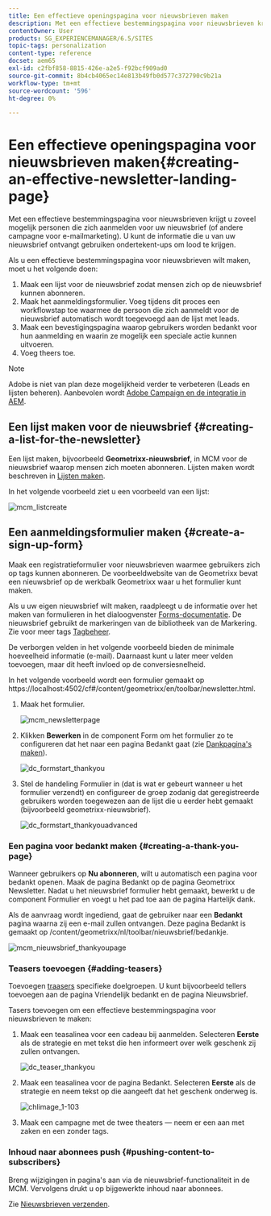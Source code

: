 ```yaml
---
title: Een effectieve openingspagina voor nieuwsbrieven maken
description: Met een effectieve bestemmingspagina voor nieuwsbrieven krijgt u zoveel mogelijk personen die zich aanmelden voor uw nieuwsbrief (of andere campagne voor e-mailmarketing). U kunt de informatie die u van uw nieuwsbrief ontvangt gebruiken ondertekent-ups om lood te krijgen.
contentOwner: User
products: SG_EXPERIENCEMANAGER/6.5/SITES
topic-tags: personalization
content-type: reference
docset: aem65
exl-id: c2fbf858-8815-426e-a2e5-f92bcf909ad0
source-git-commit: 8b4cb4065ec14e813b49fb0d577c372790c9b21a
workflow-type: tm+mt
source-wordcount: '596'
ht-degree: 0%

---
```


# Een effectieve openingspagina voor nieuwsbrieven maken{#creating-an-effective-newsletter-landing-page}

Met een effectieve bestemmingspagina voor nieuwsbrieven krijgt u zoveel mogelijk personen die zich aanmelden voor uw nieuwsbrief (of andere campagne voor e-mailmarketing). U kunt de informatie die u van uw nieuwsbrief ontvangt gebruiken ondertekent-ups om lood te krijgen.

Als u een effectieve bestemmingspagina voor nieuwsbrieven wilt maken, moet u het volgende doen:

1. Maak een lijst voor de nieuwsbrief zodat mensen zich op de nieuwsbrief kunnen abonneren.
1. Maak het aanmeldingsformulier. Voeg tijdens dit proces een workflowstap toe waarmee de persoon die zich aanmeldt voor de nieuwsbrief automatisch wordt toegevoegd aan de lijst met leads.
1. Maak een bevestigingspagina waarop gebruikers worden bedankt voor hun aanmelding en waarin ze mogelijk een speciale actie kunnen uitvoeren.
1. Voeg theers toe.

>[!NOTE]
>
>Adobe is niet van plan deze mogelijkheid verder te verbeteren (Leads en lijsten beheren).
>Aanbevolen wordt [Adobe Campaign en de integratie in AEM](/help/sites-administering/campaign.md).

## Een lijst maken voor de nieuwsbrief {#creating-a-list-for-the-newsletter}

Een lijst maken, bijvoorbeeld **Geometrixx-nieuwsbrief**, in MCM voor de nieuwsbrief waarop mensen zich moeten abonneren. Lijsten maken wordt beschreven in [Lijsten maken](/help/sites-classic-ui-authoring/classic-personalization-campaigns.md#creatingnewlists).

In het volgende voorbeeld ziet u een voorbeeld van een lijst:

![mcm_listcreate](assets/mcm_listcreate.png)

## Een aanmeldingsformulier maken {#create-a-sign-up-form}

Maak een registratieformulier voor nieuwsbrieven waarmee gebruikers zich op tags kunnen abonneren. De voorbeeldwebsite van de Geometrixx bevat een nieuwsbrief op de werkbalk Geometrixx waar u het formulier kunt maken.

Als u uw eigen nieuwsbrief wilt maken, raadpleegt u de informatie over het maken van formulieren in het dialoogvenster [Forms-documentatie](/help/sites-authoring/default-components.md#form). De nieuwsbrief gebruikt de markeringen van de bibliotheek van de Markering. Zie voor meer tags [Tagbeheer](/help/sites-authoring/tags.md#tagadministration).

De verborgen velden in het volgende voorbeeld bieden de minimale hoeveelheid informatie (e-mail). Daarnaast kunt u later meer velden toevoegen, maar dit heeft invloed op de conversiesnelheid.

In het volgende voorbeeld wordt een formulier gemaakt op https://localhost:4502/cf#/content/geometrixx/en/toolbar/newsletter.html.

1. Maak het formulier.

   ![mcm_newsletterpage](assets/mcm_newsletterpage.png)

1. Klikken **Bewerken** in de component Form om het formulier zo te configureren dat het naar een pagina Bedankt gaat (zie [Dankpagina&#39;s maken](#creating-a-thank-you-page)).

   ![dc_formstart_thankyou](assets/dc_formstart_thankyou.png)

1. Stel de handeling Formulier in (dat is wat er gebeurt wanneer u het formulier verzendt) en configureer de groep zodanig dat geregistreerde gebruikers worden toegewezen aan de lijst die u eerder hebt gemaakt (bijvoorbeeld geometrixx-nieuwsbrief).

   ![dc_formstart_thankyouadvanced](assets/dc_formstart_thankyouadvanced.png)

### Een pagina voor bedankt maken {#creating-a-thank-you-page}

Wanneer gebruikers op **Nu abonneren**, wilt u automatisch een pagina voor bedankt openen. Maak de pagina Bedankt op de pagina Geometrixx Newsletter. Nadat u het nieuwsbrief formulier hebt gemaakt, bewerkt u de component Formulier en voegt u het pad toe aan de pagina Hartelijk dank.

Als de aanvraag wordt ingediend, gaat de gebruiker naar een **Bedankt** pagina waarna zij een e-mail zullen ontvangen. Deze pagina Bedankt is gemaakt op /content/geometrixx/nl/toolbar/nieuwsbrief/bedankje.

![mcm_nieuwsbrief_thankyoupage](assets/mcm_newsletter_thankyoupage.png)

### Teasers toevoegen {#adding-teasers}

Toevoegen [traasers](/help/sites-classic-ui-authoring/classic-personalization-campaigns.md#teasers) specifieke doelgroepen. U kunt bijvoorbeeld tellers toevoegen aan de pagina Vriendelijk bedankt en de pagina Nieuwsbrief.

Tasers toevoegen om een effectieve bestemmingspagina voor nieuwsbrieven te maken:

1. Maak een teasalinea voor een cadeau bij aanmelden. Selecteren **Eerste** als de strategie en met tekst die hen informeert over welk geschenk zij zullen ontvangen.

   ![dc_teaser_thankyou](assets/dc_teaser_thankyou.png)

1. Maak een teasalinea voor de pagina Bedankt. Selecteren **Eerste** als de strategie en neem tekst op die aangeeft dat het geschenk onderweg is.

   ![chlimage_1-103](assets/chlimage_1-103.png)

1. Maak een campagne met de twee theaters — neem er een aan met zaken en een zonder tags.

### Inhoud naar abonnees push {#pushing-content-to-subscribers}

Breng wijzigingen in pagina&#39;s aan via de nieuwsbrief-functionaliteit in de MCM. Vervolgens drukt u op bijgewerkte inhoud naar abonnees.

Zie [Nieuwsbrieven verzenden](/help/sites-classic-ui-authoring/classic-personalization-campaigns.md#newsletters).
